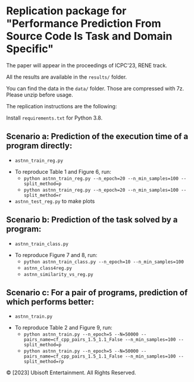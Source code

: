 # Replication package for "Performance Prediction From Source Code Is Task and Domain Specific"
The paper will appear in the proceedings of ICPC'23, RENE track.

All the results are available in the `results/` folder.

You can find the data in the `data/` folder. Those are compressed with 7z. Please unzip before usage.

The replication instructions are the following:

Install `requirements.txt` for Python 3.8.

## Scenario a: Prediction of the execution time of a program directly:

- `astnn_train_reg.py`
* To reproduce Table 1 and Figure 6, run:
    * `python astnn_train_reg.py --n_epoch=20 --n_min_samples=100 --split_method=p`
    * `python astnn_train_reg.py --n_epoch=20 --n_min_samples=100 --split_method=r`
* `astnn_test_reg.py` to make plots

## Scenario b: Prediction of the task solved by a program:

- `astnn_train_class.py`
* To reproduce Figure 7 and 8, run:
    * `python astnn_train_class.py --n_epoch=10 --n_min_samples=100`
    * `astnn_class4reg.py`
    * `astnn_similarity_vs_reg.py`

## Scenario c: For a pair of programs, prediction of which performs better:

- `astnn_train.py`
* To reproduce Table 2 and Figure 9, run: 
    * `python astnn_train.py --n_epoch=5 --N=50000 --pairs_name=cf_cpp_pairs_1.5_1.1_False --n_min_samples=100 --split_method=p`
    * `python astnn_train.py --n_epoch=5 --N=50000 --pairs_name=cf_cpp_pairs_1.5_1.1_False --n_min_samples=100 --split_method=rp`


© [2023] Ubisoft Entertainment. All Rights Reserved.
